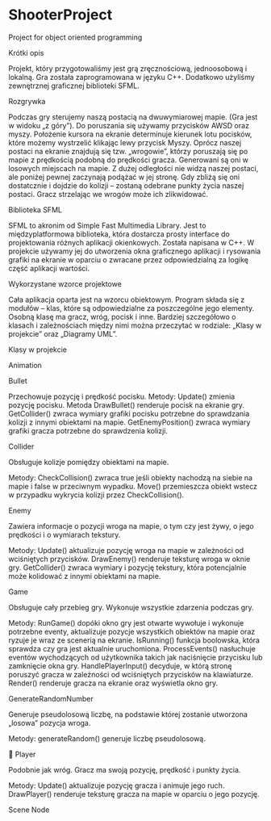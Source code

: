 # ShooterProject
Project for object oriented programming

Krótki opis

Projekt, który przygotowaliśmy jest grą zręcznościową, jednoosobową i lokalną. Gra została zaprogramowana w języku C++. Dodatkowo użyliśmy zewnętrznej graficznej biblioteki SFML.

Rozgrywka

Podczas gry sterujemy naszą postacią na dwuwymiarowej mapie. (Gra jest w widoku „z góry”). Do poruszania się używamy przycisków AWSD oraz myszy. Położenie kursora na ekranie determinuje kierunek lotu pocisków, które możemy wystrzelić klikając lewy przycisk Myszy. Oprócz naszej postaci na ekranie znajdują się tzw. „wrogowie”, którzy poruszają się po mapie z prędkością podobną do prędkości gracza. Generowani są oni w losowych miejscach na mapie. Z dużej odległości nie widzą naszej postaci, ale poniżej pewnej zaczynają podążać w jej stronę. Gdy zbliżą się oni dostatcznie i dojdzie do kolizji – zostaną odebrane punkty życia naszej postaci. Gracz strzelając we wrogów może ich zlikwidować.

Biblioteka SFML

SFML to akronim od Simple Fast Multimedia Library. Jest to międzyplatformowa biblioteka, która dostarcza prosty interface do projektowania różnych aplikacji okienkowych. Została napisana w C++.  W projekcie używamy jej do utworzenia okna graficznego aplikacji i rysowania grafiki na ekranie w oparciu o zwracane przez odpowiedzialną za logikę część aplikacji wartości.

Wykorzystane wzorce projektowe

Cała aplikacja oparta jest na wzorcu obiektowym. Program składa się z modułów – klas, które są odpowiedzialne za poszczególne jego elementy. Osobną klasę ma gracz, wróg, pocisk i inne. Bardziej szczegółowo o klasach i zależnościach między nimi można przeczytać w rodziale: „Klasy  w projekcie” oraz „Diagramy UML”.

Klasy w projekcie

Animation

Bullet

Przechowuje pozycję i prędkość pocisku. 
Metody: 
Update() zmienia pozycję pocisku.
Metoda DrawBullet() renderuje pocisk na ekranie gry.
GetCollider() zwraca wymiary grafiki pocisku potrzebne do sprawdzania kolizji z innymi obiektami na mapie.
GetEnemyPosition() zwraca wymiary grafiki gracza potrzebne do sprawdzenia kolizji.

Collider

Obsługuje kolizje pomiędzy obiektami na mapie.

Metody:
CheckCollision() zwraca true jeśli obiekty nachodzą na siebie na mapie i false w przeciwnym wypadku.
Move() przemieszcza obiekt wstecz w przypadku wykrycia kolizji przez CheckCollision().

Enemy

Zawiera informacje o pozycji wroga na mapie, o tym czy jest żywy, o jego prędkości i o wymiarach tekstury.

Metody:
Update() aktualizuje pozycję wroga na mapie w zależności od wciśniętych przycisków.
DrawEnemy() renderuje teksturę wroga w oknie gry.
GetCollider() zwraca wymiary i pozycję tekstury, która potencjalnie może kolidować z innymi obiektami na mapie.

Game

Obsługuje cały przebieg gry. Wykonuje wszystkie zdarzenia podczas gry.

Metody:
RunGame() dopóki okno gry jest otwarte wywołuje  i wykonuje potrzebne eventy, aktualizuje pozycje wszystkich obiektów na mapie oraz ryzuje je wraz ze scenerią na ekranie.
IsRunning() funkcja boolowska, która sprawdza czy gra jest aktualnie uruchomiona.
ProcessEvents() nasłuchuje eventów wychodzących od użytkownika takich jak naciśnięcie przycisku lub zamknięcie okna gry.
HandlePlayerInput() decyduje, w którą stronę poruszyć gracza w zależności od wciśniętych przycisków na klawiaturze.
Render() renderuje gracza na ekranie oraz wyświetla okno gry.

GenerateRandomNumber

Generuje pseudolosową liczbę, na podstawie której zostanie utworzona „losowa” pozycja wroga.

Metody:
generateRandom() generuje liczbę pseudolosową.


Player

Podobnie jak wróg. Gracz ma swoją pozycję, prędkość i punkty życia.

Metody:
Update() aktualizuje pozycję gracza i animuje jego ruch.
DrawPlayer() renderuje teksturę gracza na mapie w oparciu o jego pozycję.


Scene Node







